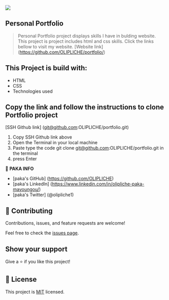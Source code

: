 ![](https://img.shields.io/badge/Microverse-blueviolet)

## Personal Portfolio
>Personal Portfolio project displays skills I have in bulding website. This project is project includes html and css skills. Click the links bellow to visit my website.
[Website link] (https://github.com/OLIPLICHE/portfolio/)

## This Project is build with: 
- HTML
- CSS
- Technologies used

## Copy the link and follow the instructions to clone Portfolio project
[SSH Github link] (git@github.com:OLIPLICHE/portfolio.git)

1. Copy SSH Github link above
2. Open the Terminal in your local machine
3. Paste type the code git clone git@github.com:OLIPLICHE/portfolio.git in the terminal
4. press Enter

👤 **PAKA INFO**
- [paka's GitHub] (https://github.com/OLIPLICHE)
- [paka's LinkedIn] (https://www.linkedin.com/in/olipliche-paka-mavoungou/)
- [paka's Twitter] (@olipliche1)

## 🤝 Contributing
Contributions, issues, and feature requests are welcome!

Feel free to check the [issues page](../../issues/).

## Show your support
Give a ⭐️ if you like this project!

## 📝 License
This project is [MIT](./MIT.md) licensed.